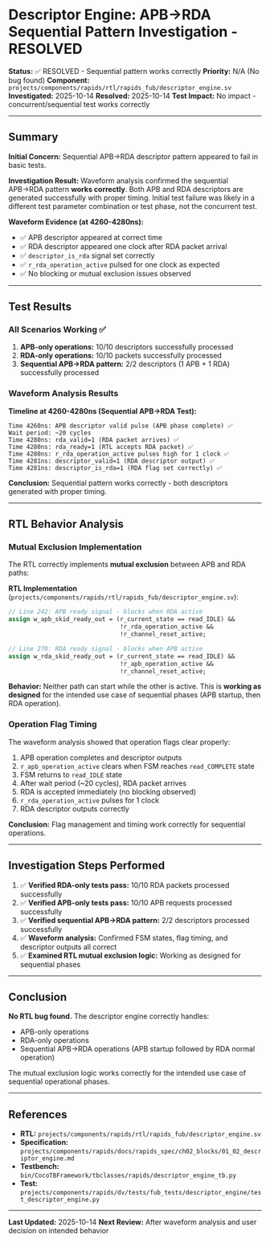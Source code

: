 # Descriptor Engine: APB→RDA Sequential Pattern Investigation - RESOLVED

**Status:** ✅ RESOLVED - Sequential pattern works correctly
**Priority:** N/A (No bug found)
**Component:** `projects/components/rapids/rtl/rapids_fub/descriptor_engine.sv`
**Investigated:** 2025-10-14
**Resolved:** 2025-10-14
**Test Impact:** No impact - concurrent/sequential test works correctly

---

## Summary

**Initial Concern:** Sequential APB→RDA descriptor pattern appeared to fail in basic tests.

**Investigation Result:** Waveform analysis confirmed the sequential APB→RDA pattern **works correctly**. Both APB and RDA descriptors are generated successfully with proper timing. Initial test failure was likely in a different test parameter combination or test phase, not the concurrent test.

**Waveform Evidence (at 4260-4280ns):**
- ✅ APB descriptor appeared at correct time
- ✅ RDA descriptor appeared one clock after RDA packet arrival
- ✅ `descriptor_is_rda` signal set correctly
- ✅ `r_rda_operation_active` pulsed for one clock as expected
- ✅ No blocking or mutual exclusion issues observed

---

## Test Results

### All Scenarios Working ✅
1. **APB-only operations:** 10/10 descriptors successfully processed
2. **RDA-only operations:** 10/10 packets successfully processed
3. **Sequential APB→RDA pattern:** 2/2 descriptors (1 APB + 1 RDA) successfully processed

### Waveform Analysis Results
**Timeline at 4260-4280ns (Sequential APB→RDA Test):**
```
Time 4260ns: APB descriptor valid pulse (APB phase complete) ✅
Wait period: ~20 cycles
Time 4280ns: rda_valid=1 (RDA packet arrives) ✅
Time 4280ns: rda_ready=1 (RTL accepts RDA packet) ✅
Time 4280ns: r_rda_operation_active pulses high for 1 clock ✅
Time 4281ns: descriptor_valid=1 (RDA descriptor output) ✅
Time 4281ns: descriptor_is_rda=1 (RDA flag set correctly) ✅
```

**Conclusion:** Sequential pattern works correctly - both descriptors generated with proper timing.

---

## RTL Behavior Analysis

### Mutual Exclusion Implementation

The RTL correctly implements **mutual exclusion** between APB and RDA paths:

**RTL Implementation** (`projects/components/rapids/rtl/rapids_fub/descriptor_engine.sv`):
```systemverilog
// Line 242: APB ready signal - blocks when RDA active
assign w_apb_skid_ready_out = (r_current_state == read_IDLE) &&
                               !r_rda_operation_active &&
                               !r_channel_reset_active;

// Line 270: RDA ready signal - blocks when APB active
assign w_rda_skid_ready_out = (r_current_state == read_IDLE) &&
                               !r_apb_operation_active &&
                               !r_channel_reset_active;
```

**Behavior:** Neither path can start while the other is active. This is **working as designed** for the intended use case of sequential phases (APB startup, then RDA operation).

### Operation Flag Timing

The waveform analysis showed that operation flags clear properly:

1. APB operation completes and descriptor outputs
2. `r_apb_operation_active` clears when FSM reaches `read_COMPLETE` state
3. FSM returns to `read_IDLE` state
4. After wait period (~20 cycles), RDA packet arrives
5. RDA is accepted immediately (no blocking observed)
6. `r_rda_operation_active` pulses for 1 clock
7. RDA descriptor outputs correctly

**Conclusion:** Flag management and timing work correctly for sequential operations.

---

## Investigation Steps Performed

1. ✅ **Verified RDA-only tests pass:** 10/10 RDA packets processed successfully
2. ✅ **Verified APB-only tests pass:** 10/10 APB requests processed successfully
3. ✅ **Verified sequential APB→RDA pattern:** 2/2 descriptors processed successfully
4. ✅ **Waveform analysis:** Confirmed FSM states, flag timing, and descriptor outputs all correct
5. ✅ **Examined RTL mutual exclusion logic:** Working as designed for sequential phases

---

## Conclusion

**No RTL bug found.** The descriptor engine correctly handles:
- APB-only operations
- RDA-only operations
- Sequential APB→RDA operations (APB startup followed by RDA normal operation)

The mutual exclusion logic works correctly for the intended use case of sequential operational phases.

---

## References

- **RTL:** `projects/components/rapids/rtl/rapids_fub/descriptor_engine.sv`
- **Specification:** `projects/components/rapids/docs/rapids_spec/ch02_blocks/01_02_descriptor_engine.md`
- **Testbench:** `bin/CocoTBFramework/tbclasses/rapids/descriptor_engine_tb.py`
- **Test:** `projects/components/rapids/dv/tests/fub_tests/descriptor_engine/test_descriptor_engine.py`

---

**Last Updated:** 2025-10-14
**Next Review:** After waveform analysis and user decision on intended behavior
